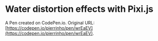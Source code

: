 # Water distortion effects with Pixi.js

A Pen created on CodePen.io. Original URL: [https://codepen.io/pierrinho/pen/wrEaEV](https://codepen.io/pierrinho/pen/wrEaEV).

